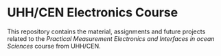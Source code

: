 # UHH/CEN Electronics Course

This repository contains the material, assignments and future projects related to the *Practical Measurement Electronics and Interfaces in ocean Sciences* course from UHH/CEN.

